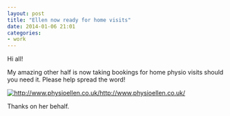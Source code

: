 ```yaml
---
layout: post
title: "Ellen now ready for home visits"
date: 2014-01-06 21:01
categories:
- work
---
```


Hi all!

My amazing other half is now taking bookings for home physio visits should you need it.
Please help spread the word!

<p class="attachement"><a title="http://www.physioellen.co.uk/" href="http://www.physioellen.co.uk/"><img src="{{ "ellen_physio.png" | image_path | cdn }}" alt="http://www.physioellen.co.uk/" /><span>http://www.physioellen.co.uk/</span></a></p>

Thanks on her behalf.